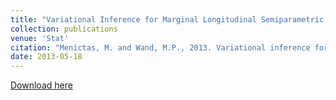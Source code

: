 ```yaml
---
title: "Variational Inference for Marginal Longitudinal Semiparametric Regression"
collection: publications
venue: 'Stat'
citation: "Menictas, M. and Wand, M.P., 2013. Variational inference for marginal longitudinal semiparametric regression. Stat, 2(1), pp.61-71."
date: 2013-05-18
---
```


[Download here](http://menictas.github.io/files/Menictas13.pdf)
